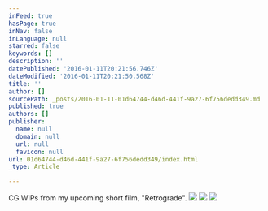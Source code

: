 ```yaml
---
inFeed: true
hasPage: true
inNav: false
inLanguage: null
starred: false
keywords: []
description: ''
datePublished: '2016-01-11T20:21:56.746Z'
dateModified: '2016-01-11T20:21:50.568Z'
title: ''
author: []
sourcePath: _posts/2016-01-11-01d64744-d46d-441f-9a27-6f756dedd349.md
published: true
authors: []
publisher:
  name: null
  domain: null
  url: null
  favicon: null
url: 01d64744-d46d-441f-9a27-6f756dedd349/index.html
_type: Article

---
```

CG WIPs from my upcoming short film, "Retrograde".
![](https://the-grid-user-content.s3-us-west-2.amazonaws.com/8f16c37b-dca6-46d2-8d36-30c497c03fcd.JPG)
![](https://the-grid-user-content.s3-us-west-2.amazonaws.com/8faf4ed3-2102-4e1f-9719-b7950d61047b.JPG)
![](https://the-grid-user-content.s3-us-west-2.amazonaws.com/6eb71d8e-8818-420b-9af8-6242fede341a.jpg)